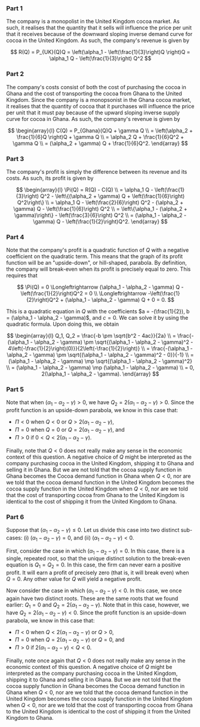 ### Part 1
The company is a monopolist in the United Kingdom cocoa market. As
such, it realises that the quantity that it sells will influence the price per
unit that it receives because of the downward sloping inverse demand curve
for cocoa in the United Kingdom. As such, the company's revenue is given
by

$$
R(Q) = P_{UK}(Q)Q =
\left(\alpha_1 - \left(\frac{1}{3}\right)Q \right)Q = \alpha_1 Q - \left(\frac{1}{3}\right) Q^2
$$


### Part 2
The company's costs consist of both the cost of purchasing the cocoa in
Ghana and the cost of transporting the cocoa from Ghana to the United
Kingdom. Since the company is a monopsonist in the Ghana cocoa market,
it realises that the quantity of cocoa that it purchases will influence the price
per unit that it must pay because of the upward sloping inverse supply curve
for cocoa in Ghana. As such, the company's revenue is given by

$$
\begin{array}{l}
C(Q) = P_{Ghana}(Q)Q + \gamma Q \\
= \left(\alpha_2 + \frac{1}{6}Q \right)Q + \gamma Q \\
= \alpha_2 Q + \frac{1}{6}Q^2 + \gamma Q \\
= (\alpha_2 + \gamma) Q + \frac{1}{6}Q^2.
\end{array}
$$


### Part 3
The company's profit is simply the difference between its revenue and its
costs. As such, its profit is given by

$$
\begin{array}{l}
\Pi(Q) = R(Q) - C(Q) \\
= \alpha_1 Q - \left(\frac{1}{3}\right) Q^2 - \left\{(\alpha_2 + \gamma) Q + \left(\frac{1}{6}\right) Q^2\right\} \\
= \alpha_1 Q - \left(\frac{2}{6}\right) Q^2 - (\alpha_2 + \gamma) Q - \left(\frac{1}{6}\right) Q^2 \\
= \left\{\alpha_1 - (\alpha_2 + \gamma)\right\} - \left(\frac{3}{6}\right) Q^2 \\
= (\alpha_1 - \alpha_2 - \gamma) Q - \left(\frac{1}{2}\right)Q^2.
\end{array}
$$



### Part 4
Note that the company's profit is a quadratic function of $Q$ with a negative
coefficient on the quadratic term. This means that the graph of its profit
function will be an "upside-down", or hill-shaped, parabola. By definition,
the company will break-even when its profit is precisely equal to zero. This
requires that

$$
\Pi(Q) = 0 \Longleftrightarrow (\alpha_1 - \alpha_2 - \gamma) Q - \left(\frac{1}{2}\right)Q^2 = 0 \\
\Longleftrightarrow -\left(\frac{1}{2}\right)Q^2 + (\alpha_1 - \alpha_2 - \gamma) Q + 0 = 0.
$$

This is a quadratic equation in $Q$ with the coefficients $a = -(\frac{1}{2}), b = (\alpha_1 - \alpha_2 - \gamma)$, and $c = 0$. We can solve it by using the quadratic formula. Upon doing this, we obtain

$$
\begin{array}{l}
Q_1, Q_2 = \frac{-b \pm \sqrt{b^2 - 4ac}}{2a} \\
= \frac{-(\alpha_1 - \alpha_2 - \gamma) \pm \sqrt{(\alpha_1 - \alpha_2 - \gamma)^2 - 4\left(-\frac{1}{2}\right)(0)}}{2\left(-\frac{1}{2}\right)} \\
= \frac{-(\alpha_1 - \alpha_2 - \gamma) \pm \sqrt{(\alpha_1 - \alpha_2 - \gamma)^2 - 0}}{-1} \\
= (\alpha_1 - \alpha_2 - \gamma) \mp \sqrt{(\alpha_1 - \alpha_2 - \gamma)^2} \\
= (\alpha_1 - \alpha_2 - \gamma) \mp (\alpha_1 - \alpha_2 - \gamma) \\
= 0, 2(\alpha_1 - \alpha_2 - \gamma).
\end{array}
$$



### Part 5

Note that when $(\alpha_1 - \alpha_2 - \gamma) > 0$, we have $Q_2 = 2(\alpha_1 - \alpha_2 - \gamma) > 0$. Since the profit function is an upside-down parabola, we know in this case
that:

- $\Pi < 0$ when $Q < 0$ or $Q > 2(\alpha_1 - \alpha_2 - \gamma)$,
- $\Pi = 0$ when $Q = 0$ or $Q = 2(\alpha_1 - \alpha_2 - \gamma)$, and
- $\Pi > 0$ if $0 < Q < 2(\alpha_1 - \alpha_2 - \gamma)$.

Finally, note that $Q < 0$ does not really make any sense in the economic
context of this question. A negative choice of $Q$ might be interpreted
as the company purchasing cocoa in the United Kingdom, shipping it to
Ghana and selling it in Ghana. But we are not told that the cocoa supply
function in Ghana becomes the Cocoa demand function in Ghana when
$Q < 0$, nor are we told that the cocoa demand function in the United
Kingdom becomes the cocoa supply function in the United Kingdom when
$Q < 0$, nor are we told that the cost of transporting cocoa from Ghana to
the United Kingdom is identical to the cost of shipping it from the United
Kingdom to Ghana.



### Part 6
Suppose that $(\alpha_1 - \alpha_2 - \gamma) \leq 0$. Let us divide this case into two distinct sub-cases: (i) $(\alpha_1 - \alpha_2 - \gamma) = 0$, and (ii) $(\alpha_1 - \alpha_2 - \gamma) < 0$.

First, consider the case in which $(\alpha_1 - \alpha_2 - \gamma) = 0$. In this case, there is a single, repeated root, so that the unique distinct solution to the break-even equation is $Q_1 = Q_2 = 0$. In this case, the firm can never earn a positive profit. It will earn a profit of precisely zero (that is, it will break even) when $Q = 0$. Any other value for $Q$ will yield a negative profit.

Now consider the case in which $(\alpha_1 - \alpha_2 - \gamma) < 0$. In this case, we once again have two distinct roots. These are the same roots that we found earlier: $Q_1 = 0$ and $Q_2 = 2(\alpha_1 - \alpha_2 - \gamma)$. Note that in this case, however, we have $Q_2 = 2 (\alpha_1 - \alpha_2 - \gamma) < 0$. Since the profit function is an upside-down parabola, we know in this case that:
- $\Pi < 0$ when $Q < 2 (\alpha_1 - \alpha_2 - \gamma)$ or $Q > 0$,
- $\Pi = 0$ when $Q = 2 (\alpha_1 - \alpha_2 - \gamma)$ or $Q = 0$, and
- $\Pi > 0$ if $2 (\alpha_1 - \alpha_2 - \gamma) < Q < 0$.

Finally, note once again that $Q < 0$ does not really make any sense in the economic context of this question. A negative choice of $Q$ might be interpreted
as the company purchasing cocoa in the United Kingdom, shipping it to
Ghana and selling it in Ghana. But we are not told that the cocoa supply
function in Ghana becomes the Cocoa demand function in Ghana when
$Q < 0$, nor are we told that the cocoa demand function in the United
Kingdom becomes the cocoa supply function in the United Kingdom when
$Q < 0$, nor are we told that the cost of transporting cocoa from Ghana to
the United Kingdom is identical to the cost of shipping it from the United
Kingdom to Ghana.
